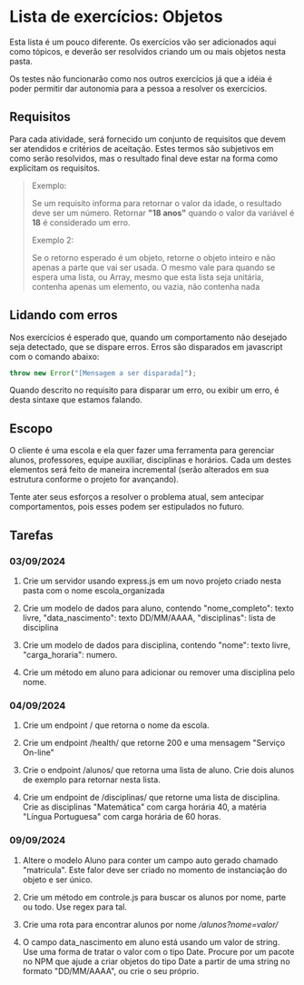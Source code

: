 # Lista de exercícios: Objetos

Esta lista é um pouco diferente. Os exercícios vão ser adicionados aqui como tópicos, e deverão ser resolvidos criando um ou mais objetos nesta pasta.

Os testes não funcionarão como nos outros exercícios já que a idéia é poder permitir dar autonomia para a pessoa a resolver os exercícios.

## Requisitos

Para cada atividade, será fornecido um conjunto de requisitos que devem ser atendidos e critérios de aceitação. Estes termos são subjetivos em como serão resolvidos, mas o resultado final deve estar na forma como explicitam os requisitos.

> Exemplo:
>
> Se um requisito informa para retornar o valor da idade, o resultado deve ser um número. Retornar **"18 anos"** quando o valor da variável é **18** é considerado um erro.
>
> Exemplo 2:
>
> Se o retorno esperado é um objeto, retorne o objeto inteiro e não apenas a parte que vai ser usada. O mesmo vale para quando se espera uma lista, ou Array, mesmo que esta lista seja unitária, contenha apenas um elemento, ou vazia, não contenha nada

## Lidando com erros

Nos exercícios é esperado que, quando um comportamento não desejado seja detectado, que se dispare erros. Erros são disparados em javascript com o comando abaixo:

```js
throw new Error("[Mensagem a ser disparada]");
```

Quando descrito no requisito para disparar um erro, ou exibir um erro, é desta sintaxe que estamos falando.

## Escopo

O cliente é uma escola e ela quer fazer uma ferramenta para gerenciar alunos, professores, equipe auxiliar, disciplinas e horários. Cada um destes elementos será feito de maneira incremental (serão alterados em sua estrutura conforme o projeto for avançando). 

Tente ater seus esforços a resolver o problema atual, sem antecipar comportamentos, pois esses podem ser estipulados no futuro.

## Tarefas

### 03/09/2024

1. Crie um servidor usando express.js em um novo projeto criado nesta pasta com o nome escola_organizada

1. Crie um modelo de dados para aluno, contendo "nome_completo": texto livre, "data_nascimento": texto DD/MM/AAAA, "disciplinas": lista de disciplina

5. Crie um modelo de dados para disciplina, contendo "nome": texto livre, "carga_horaria": numero.

1. Crie um método em aluno para adicionar ou remover uma disciplina pelo nome.

### 04/09/2024

1. Crie um endpoint / que retorna o nome da escola.

2. Crie um endpoint /health/ que retorne 200 e uma mensagem "Serviço On-line"

1. Crie o endpoint /alunos/ que retorna uma lista de aluno. Crie dois alunos de exemplo para retornar nesta lista.

2. Crie um endpoint de /disciplinas/ que retorne uma lista de disciplina. Crie as disciplinas "Matemática" com carga horária 40, a matéria "Língua Portuguesa" com carga horária de 60 horas.

### 09/09/2024

1. Altere o modelo Aluno para conter um campo auto gerado chamado "matricula". Este falor deve ser criado no momento de instanciação do objeto e ser único.

2. Crie um método em controle.js para buscar os alunos por nome, parte ou todo. Use regex para tal.

3. Crie uma rota para encontrar alunos por nome */alunos?nome=valor/*

4. O campo data_nascimento em aluno está usando um valor de string. Use uma forma de tratar o valor com o tipo Date. Procure por um pacote no NPM que ajude a criar objetos do tipo Date a partir de uma string no formato "DD/MM/AAAA", ou crie o seu próprio.
